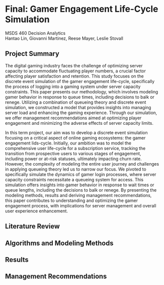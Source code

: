 # Final: Gamer Engagement Life-Cycle Simulation
MSDS 460 Decision Analytics  
Hantao Lin, Giovanni Martinez, Reese Mayer, Leslie Stovall  

## Project Summary
The digital gaming industry faces the challenge of optimizing server capacity to accommodate fluctuating player numbers, a crucial factor affecting player satisfaction and retention. This study focuses on the discrete event simulation of the gamer engagement life-cycle, specifically the process of logging into a gaming system under server capacity constraints. This paper presents our methodology, which involves modeling gamer behavior in response to queue times, including decisions to balk or renege. Utilizing a combination of queueing theory and discrete event simulation, we constructed a model that provides insights into managing server load and enhancing the gaming experience. Through our simulation, we offer management recommendations aimed at optimizing player engagement and minimizing the adverse effects of server capacity limits.

In this term project, our aim was to develop a discrete event simulation focusing on a critical aspect of online gaming ecosystems: the gamer engagement lids-cycle. Initially, our ambition was to model the comprehensive user life-cycle for a subscription service, tracking the transition from prospective users to various stages of engagement, including power or at-risk statuses, ultimately impacting churn rate. However, the complexity of modeling the entire user journey and challenges in applying queueing theory led us to narrow our focus. We pivoted to specifically simulate the dynamics of gamer login processes, where server capacity constraints necessitate a queueing system for access. This simulation offers insights into gamer behavior in response to wait times or queue lengths, including the decisions to balk or renege. By presenting the modeling methods, results and deriving management recommendations, this paper contributes to understanding and optimizing the gamer engagement process, with implications for server management and overall user experience enhancement.

## Literature Review

## Algorithms and Modeling Methods

## Results

## Management Recommendations